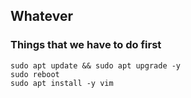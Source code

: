 ## Whatever

### Things that we have to do first

```shell
sudo apt update && sudo apt upgrade -y
sudo reboot
sudo apt install -y vim
```
